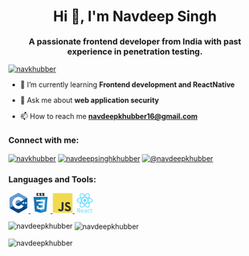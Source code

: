 <h1 align="center">Hi 👋, I'm Navdeep Singh</h1>
<h3 align="center">A passionate frontend developer from India with past experience in penetration testing.</h3>

<p align="left"> <a href="https://twitter.com/navkhubber" target="blank"><img src="https://img.shields.io/twitter/follow/navkhubber?logo=twitter&style=for-the-badge" alt="navkhubber" /></a> </p>

- 🌱 I’m currently learning **Frontend development and ReactNative**

- 💬 Ask me about **web application security**

- 📫 How to reach me **navdeepkhubber16@gmail.com**

<h3 align="left">Connect with me:</h3>
<p align="left">
<a href="https://twitter.com/navkhubber" target="blank"><img align="center" src="https://raw.githubusercontent.com/rahuldkjain/github-profile-readme-generator/master/src/images/icons/Social/twitter.svg" alt="navkhubber" height="30" width="40" /></a>
<a href="https://linkedin.com/in/navdeepsinghkhubber" target="blank"><img align="center" src="https://raw.githubusercontent.com/rahuldkjain/github-profile-readme-generator/master/src/images/icons/Social/linked-in-alt.svg" alt="navdeepsinghkhubber" height="30" width="40" /></a>
<a href="https://medium.com/@navdeepkhubber" target="blank"><img align="center" src="https://raw.githubusercontent.com/rahuldkjain/github-profile-readme-generator/master/src/images/icons/Social/medium.svg" alt="@navdeepkhubber" height="30" width="40" /></a>
</p>

<h3 align="left">Languages and Tools:</h3>
<p align="left"> <a href="https://www.w3schools.com/cpp/" target="_blank" rel="noreferrer"> <img src="https://raw.githubusercontent.com/devicons/devicon/master/icons/cplusplus/cplusplus-original.svg" alt="cplusplus" width="40" height="40"/> </a> <a href="https://www.w3schools.com/css/" target="_blank" rel="noreferrer"> <img src="https://raw.githubusercontent.com/devicons/devicon/master/icons/css3/css3-original-wordmark.svg" alt="css3" width="40" height="40"/> </a> <a href="https://developer.mozilla.org/en-US/docs/Web/JavaScript" target="_blank" rel="noreferrer"> <img src="https://raw.githubusercontent.com/devicons/devicon/master/icons/javascript/javascript-original.svg" alt="javascript" width="40" height="40"/> </a> <a href="https://reactjs.org/" target="_blank" rel="noreferrer"> <img src="https://raw.githubusercontent.com/devicons/devicon/master/icons/react/react-original-wordmark.svg" alt="react" width="40" height="40"/> </a> </p>

<p><img align="left" src="https://github-readme-stats.vercel.app/api/top-langs?username=navdeepkhubber&show_icons=true&locale=en&layout=compact" alt="navdeepkhubber" /></p>

<p>&nbsp;<img align="center" src="https://github-readme-stats.vercel.app/api?username=navdeepkhubber&show_icons=true&locale=en" alt="navdeepkhubber" /></p>

<p><img align="center" src="https://github-readme-streak-stats.herokuapp.com/?user=navdeepkhubber&" alt="navdeepkhubber" /></p>


<!--
**Navdeepkhubber/Navdeepkhubber** is a ✨ _special_ ✨ repository because its `README.md` (this file) appears on your GitHub profile.

Here are some ideas to get you started:

- 🔭 I’m currently working on ...
- 🌱 I’m currently learning ...
- 👯 I’m looking to collaborate on ...
- 🤔 I’m looking for help with ...
- 💬 Ask me about ...
- 📫 How to reach me: ...
- 😄 Pronouns: ...
- ⚡ Fun fact: ...
-->
